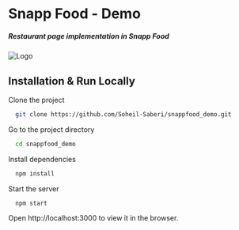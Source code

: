 # Snapp Food - Demo

##### Restaurant page implementation in Snapp Food

![Logo](https://files.virgool.io/upload/users/104419/posts/dmviwncef8fg/01p6rur2cptj.png)

## Installation & Run Locally

Clone the project

```bash
  git clone https://github.com/Soheil-Saberi/snappfood_demo.git
```

Go to the project directory

```bash
  cd snappfood_demo
```

Install dependencies

```bash
  npm install
```

Start the server

```bash
  npm start
```

Open http://localhost:3000 to view it in the browser.
